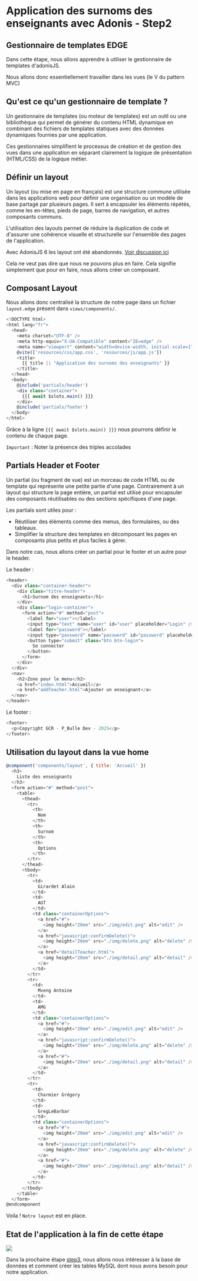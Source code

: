# Application des surnoms des enseignants avec Adonis - Step2

## Gestionnaire de templates EDGE

Dans cette étape, nous allons apprendre à utiliser le gestionnaire de templates d'adonisJS.

Nous allons donc essentiellement travailler dans les vues (le V du pattern MVC)

## Qu'est ce qu'un gestionnaire de template ?

Un gestionnaire de templates (ou moteur de templates) est un outil ou une bibliothèque qui permet de générer du contenu HTML dynamique en combinant des fichiers de templates statiques avec des données dynamiques fournies par une application.

Ces gestionnaires simplifient le processus de création et de gestion des vues dans une application en séparant clairement la logique de présentation (HTML/CSS) de la logique métier.

## Définir un layout

Un layout (ou mise en page en français) est une structure commune utilisée dans les applications web pour définir une organisation ou un modèle de base partagé par plusieurs pages. Il sert à encapsuler les éléments répétés, comme les en-têtes, pieds de page, barres de navigation, et autres composants communs.

L'utilisation des layouts permet de réduire la duplication de code et d'assurer une cohérence visuelle et structurelle sur l'ensemble des pages de l'application.

Avec AdonisJS 6 les layout ont été abandonnés. <a href="https://github.com/orgs/adonisjs/discussions/4358">Voir discussion ici</a>

Cela ne veut pas dire que nous ne pouvons plus en faire.
Cela signifie simplement que pour en faire, nous allons créer un composant.

## Composant Layout

Nous allons donc centralisé la structure de notre page dans un fichier `layout.edge` présent dans `views/components/`.

```javascript
<!DOCTYPE html>
<html lang="fr">
  <head>
    <meta charset="UTF-8" />
    <meta http-equiv="X-UA-Compatible" content="IE=edge" />
    <meta name="viewport" content="width=device-width, initial-scale=1" />
    @vite(['resources/css/app.css', 'resources/js/app.js'])
    <title>
      {{ title || "Application des surnoms des enseignants" }}
    </title>
  </head>
  <body>
    @include('partials/header')
    <div class="container">
      {{{ await $slots.main() }}}
    </div>
    @include('partials/footer')
  </body>
</html>
```

Grâce à la ligne `{{{ await $slots.main() }}}` nous pourrons définir le contenu de chaque page.

`Important` : Noter la présence des triples accolades

## Partials Header et Footer

Un partial (ou fragment de vue) est un morceau de code HTML ou de template qui représente une petite partie d'une page. Contrairement à un layout qui structure la page entière, un partial est utilisé pour encapsuler des composants réutilisables ou des sections spécifiques d'une page.

Les partials sont utiles pour :

- Réutiliser des éléments comme des menus, des formulaires, ou des tableaux.
- Simplifier la structure des templates en décomposant les pages en composants plus petits et plus faciles à gérer.

Dans notre cas, nous allons créer un partial pour le footer et un autre pour le header.

Le header :

```javascript
<header>
  <div class="container-header">
    <div class="titre-header">
      <h1>Surnom des enseignants</h1>
    </div>
    <div class="login-container">
      <form action="#" method="post">
        <label for="user"></label>
        <input type="text" name="user" id="user" placeholder="Login" />
        <label for="password"></label>
        <input type="password" name="password" id="password" placeholder="Mot de passe" />
        <button type="submit" class="btn btn-login">
          Se connecter
        </button>
      </form>
    </div>
  </div>
  <nav>
    <h2>Zone pour le menu</h2>
    <a href="index.html">Accueil</a>
    <a href="addTeacher.html">Ajouter un enseignant</a>
  </nav>
</header>
```

Le footer :

```javascript
<footer>
  <p>Copyright GCR - P_Bulle Dev - 2025</p>
</footer>
```

## Utilisation du layout dans la vue home

```javascript
@component('components/layout', { title: 'Accueil' })
  <h3>
    Liste des enseignants
  </h3>
  <form action="#" method="post">
    <table>
      <thead>
        <tr>
          <th>
            Nom
          </th>
          <th>
            Surnom
          </th>
          <th>
            Options
          </th>
        </tr>
      </thead>
      <tbody>
        <tr>
          <td>
            Girardet Alain
          </td>
          <td>
            AGT
          </td>
          <td class="containerOptions">
            <a href="#">
              <img height="20em" src="./img/edit.png" alt="edit" />
            </a>
            <a href="javascript:confirmDelete()">
              <img height="20em" src="./img/delete.png" alt="delete" />
            </a>
            <a href="detailTeacher.html">
              <img height="20em" src="./img/detail.png" alt="detail" />
            </a>
          </td>
        </tr>
        <tr>
          <td>
            Mveng Antoine
          </td>
          <td>
            AMG
          </td>
          <td class="containerOptions">
            <a href="#">
              <img height="20em" src="./img/edit.png" alt="edit" />
            </a>
            <a href="javascript:confirmDelete()">
              <img height="20em" src="./img/delete.png" alt="delete" />
            </a>
            <a href="#">
              <img height="20em" src="./img/detail.png" alt="detail" />
            </a>
          </td>
        </tr>
        <tr>
          <td>
            Charmier Grégory
          </td>
          <td>
            GregLeBarbar
          </td>
          <td class="containerOptions">
            <a href="#">
              <img height="20em" src="./img/edit.png" alt="edit" />
            </a>
            <a href="javascript:confirmDelete()">
              <img height="20em" src="./img/delete.png" alt="delete" />
            </a>
            <a href="#">
              <img height="20em" src="./img/detail.png" alt="detail" />
            </a>
          </td>
        </tr>
      </tbody>
    </table>
  </form>
@endcomponent
```

Voila ! `Notre layout` est en place.

## Etat de l'application à la fin de cette étape

<img src="./doc/images/step2-fin.png" />

Dans la prochaine étape <a href="https://github.com/GregLeBarbar/app-teachers-adonisjs/tree/step3">step3</a>, nous allons nous intéresser à la base de données et comment créer les tables MySQL dont nous avons besoin pour notre application.

